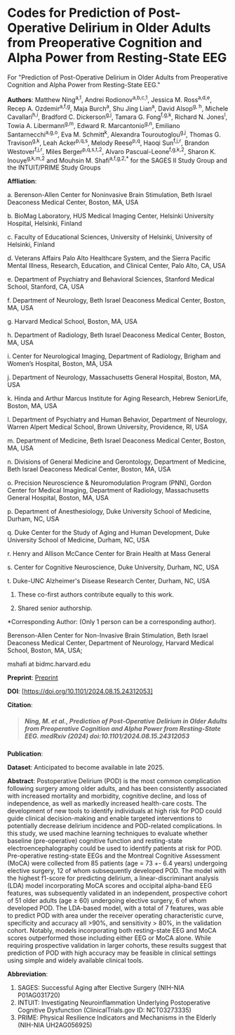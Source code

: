 # Codes for Prediction of Post-Operative Delirium in Older Adults from Preoperative Cognition and Alpha Power from Resting-State EEG

 For "Prediction of Post-Operative Delirium in Older Adults from Preoperative Cognition and Alpha Power from Resting-State EEG."

**Authors**: Matthew Ning<sup>a,1</sup>, Andrei Rodionov<sup>a,b,c,1</sup>, Jessica M. Ross<sup>a,d,e</sup>, Recep A. Ozdemir<sup>a,f,g</sup>, Maja Burch<sup>a</sup>, Shu Jing Lian<sup>a</sup>, David Alsop<sup>g, h</sup>, Michele Cavallari<sup>h,i</sup>, Bradford C. Dickerson<sup>g,j</sup>, Tamara G. Fong<sup>f,g,k</sup>, Richard N. Jones<sup>l</sup>, Towia A. Libermann<sup>g,m</sup>, Edward R. Marcantonio<sup>g,n</sup>, Emiliano Santarnecchi<sup>a,g,o</sup>, Eva M. Schmitt<sup>k</sup>, Alexandra Touroutoglou<sup>g,j</sup>, Thomas G. Travison<sup>g,k</sup>, Leah Acker<sup>p,q,s</sup>, Melody Reese<sup>p,q</sup>, Haoqi Sun<sup>f,j,r</sup>, Brandon Westover<sup>f,j,r</sup>, Miles Berger<sup>p,q,s,t,2</sup>, Alvaro Pascual-Leone<sup>f,g,k,2</sup>, Sharon K. Inouye<sup>g,k,m,2</sup> and Mouhsin M. Shafi<sup>a,f,g,2,*</sup> for the SAGES II Study Group and the INTUIT/PRIME Study Groups

**Affliation**:

a. Berenson-Allen Center for Noninvasive Brain Stimulation, Beth Israel Deaconess Medical Center, Boston, MA, USA

b. BioMag Laboratory, HUS Medical Imaging Center, Helsinki University Hospital, Helsinki, Finland

c. Faculty of Educational Sciences, University of Helsinki, University of Helsinki, Finland

d. Veterans Affairs Palo Alto Healthcare System, and the Sierra Pacific Mental Illness, Research, Education, and Clinical Center, Palo Alto, CA, USA

e. Department of Psychiatry and Behavioral Sciences, Stanford Medical School, Stanford, CA, USA

f. Department of Neurology, Beth Israel Deaconess Medical Center, Boston, MA, USA

g. Harvard Medical School, Boston, MA, USA

h. Department of Radiology, Beth Israel Deaconess Medical Center, Boston, MA, USA

i. Center for Neurological Imaging, Department of Radiology, Brigham and Women’s Hospital, Boston, MA, USA

j. Department of Neurology, Massachusetts General Hospital, Boston, MA, USA

k. Hinda and Arthur Marcus Institute for Aging Research, Hebrew SeniorLife, Boston, MA, USA

l. Department of Psychiatry and Human Behavior, Department of Neurology, Warren Alpert Medical School, Brown University, Providence, RI, USA

m. Department of Medicine, Beth Israel Deaconess Medical Center, Boston, MA, USA

n. Divisions of General Medicine and Gerontology, Department of Medicine, Beth Israel Deaconess Medical Center, Boston, MA, USA

o. Precision Neuroscience & Neuromodulation Program (PNN), Gordon Center for Medical Imaging, Department of Radiology, Massachusetts General Hospital, Boston, MA, USA

p. Department of Anesthesiology, Duke University School of Medicine, Durham, NC, USA

q. Duke Center for the Study of Aging and Human Development, Duke University School of Medicine, Durham, NC, USA

r. Henry and Allison McCance Center for Brain Health at Mass General

s. Center for Cognitive Neuroscience, Duke University, Durham, NC, USA

t. Duke-UNC Alzheimer's Disease Research Center, Durham, NC, USA

1. These co-first authors contribute equally to this work.

2. Shared senior authorship.

*Corresponding Author: (Only 1 person can be a corresponding author).

Berenson-Allen Center for Non-Invasive Brain Stimulation, Beth Israel Deaconess Medical Center, Department of Neurology, Harvard Medical School, Boston, MA, USA;

mshafi at bidmc.harvard.edu


**Preprint**: [Preprint](https://www.medrxiv.org/content/10.1101/2024.08.15.24312053v1)

**DOI**: [https://doi.org/10.1101/2024.08.15.24312053]

**Citation**:

> ##### Ning, M. _et al._, Prediction of Post-Operative Delirium in Older Adults from Preoperative Cognition and Alpha Power from Resting-State EEG. medRxiv (2024) doi:10.1101/2024.08.15.24312053

**Publication**: 

**Dataset**: Anticipated to become available in late 2025.

**Abstract**: Postoperative Delirium (POD) is the most common complication following surgery among older adults, and has been consistently associated with increased mortality and morbidity, cognitive decline, and loss of independence, as well as markedly increased health-care costs. The development of new tools to identify individuals at high risk for POD could guide clinical decision-making and enable targeted interventions to potentially decrease delirium incidence and POD-related complications. In this study, we used machine learning techniques to evaluate whether baseline (pre-operative) cognitive function and resting-state electroencephalography could be used to identify patients at risk for POD. Pre-operative resting-state EEGs and the Montreal Cognitive Assessment (MoCA) were collected from 85 patients (age = 73 +- 6.4 years) undergoing elective surgery, 12 of whom subsequently developed POD. The model with the highest f1-score for predicting delirium, a linear-discriminant analysis (LDA) model incorporating MoCA scores and occipital alpha-band EEG features, was subsequently validated in an independent, prospective cohort of 51 older adults (age ≥ 60) undergoing elective surgery, 6 of whom developed POD. The LDA-based model, with a total of 7 features, was able to predict POD with area under the receiver operating characteristic curve, specificity and accuracy all >90%, and sensitivity > 80%, in the validation cohort. Notably, models incorporating both resting-state EEG and MoCA scores outperformed those including either EEG or MoCA alone. While requiring prospective validation in larger cohorts, these results suggest that prediction of POD with high accuracy may be feasible in clinical settings using simple and widely available clinical tools.

**Abbreviation**:
1. SAGES: Successful Aging after Elective Surgery (NIH-NIA P01AG031720)
2. INTUIT: Investigating Neuroinflammation Underlying Postoperative Cognitive Dysfunction (ClinicalTrials.gov ID: NCT03273335)
3. PRIME: Physical Resilience Indicators and Mechanisms in the Elderly (NIH-NIA UH2AG056925)

